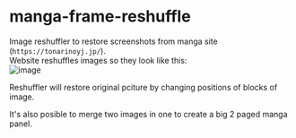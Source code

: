 # manga-frame-reshuffle
Image reshuffler to restore screenshots from manga site (`https://tonarinoyj.jp/`).  
Website reshuffles images so they look like this:  
![image](https://user-images.githubusercontent.com/26197563/177223178-2bd791d5-c6dd-46cf-a4a7-817694bae13b.png)  

Reshuffler will restore original pciture by changing positions of blocks of image.

It's also posible to merge two images in one to create a big 2 paged manga panel.
